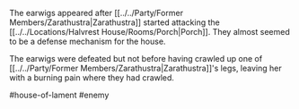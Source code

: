 The earwigs appeared after [[../../Party/Former Members/Zarathustra|Zarathustra]] started attacking the [[../../Locations/Halvrest House/Rooms/Porch|Porch]]. They almost seemed to be a defense mechanism for the house.

The earwigs were defeated but not before having crawled up one of [[../../Party/Former Members/Zarathustra|Zarathustra]]'s legs, leaving her with a burning pain where they had crawled.

#house-of-lament #enemy